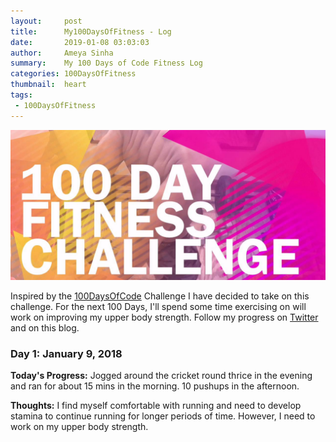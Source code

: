 ```yaml
---
layout:     post
title:      My100DaysOfFitness - Log
date:       2019-01-08 03:03:03
author:     Ameya Sinha
summary:    My 100 Days of Code Fitness Log
categories: 100DaysOfFitness
thumbnail:  heart
tags:
 - 100DaysOfFitness
---
```

![Image of Microsoft][1]

[1]: /images/100DaysOfFitness.jpg

Inspired by the [100DaysOfCode][2] Challenge I have decided to take on this challenge. For the next 100 Days, I'll spend some time exercising on will work on improving my upper body strength. Follow my progress on [Twitter][3] and on this blog.

### Day 1: January 9, 2018

**Today's Progress:** Jogged around the cricket round thrice in the evening and ran for about 15 mins in the morning. 10 pushups in the afternoon.

**Thoughts:** I find myself comfortable with running and need to develop stamina to continue running for longer periods of time. However, I need to work on my upper body strength.

[2]: https://www.100daysofcode.com/
[3]: https://twitter.com/ameyanator
